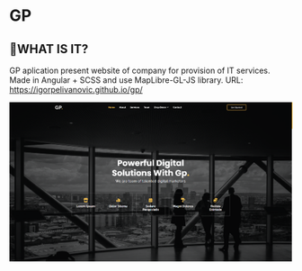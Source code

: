 # GP

## 📔WHAT IS IT?

GP aplication present website of company for provision of IT services. Made in Angular + SCSS and use MapLibre-GL-JS library.
URL: https://igorpelivanovic.github.io/gp/

![Screen](/src/assets/imgs/screen.png "Screen")